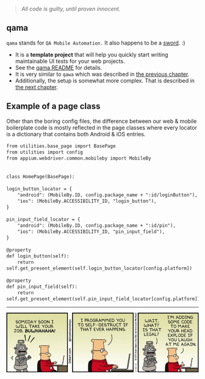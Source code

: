 > *All code is guilty, until proven innocent.*

## qama

`qama` stands for `QA Mobile Automation.`
It also happens to be a [sword](https://en.wikipedia.org/wiki/Qama). :)

- It is a **template project** that will help you quickly start writing maintainable UI tests for your web projects.
- See the [qama README](https://github.com/infinum/qama/blob/master/README.md) for details.
- It is very similar to `qawa` which was described in [the previous chapter](https://infinum.com/handbook/books/qa/tools/ui-automation-web). 
- Additionally, the setup is somewhat more complex. That is described in [the next chapter](https://infinum.com/handbook/books/qa/tools/ui-automation-mobile-setup).


## Example of a page class

Other than the boring config files, the difference between our web & mobile boilerplate code is mostly reflected in the page classes where every locator is a dictionary that contains both Android & iOS entries.

	
	from utilities.base_page import BasePage
	from utilities import config
	from appium.webdriver.common.mobileby import MobileBy
	
	
	class HomePage(BasePage):

    login_button_locator = {
        "android": (MobileBy.ID, config.package_name + ":id/loginButton"),
        "ios": (MobileBy.ACCESSIBILITY_ID, "login_button"),
    }

    pin_input_field_locator = {
        "android": (MobileBy.ID, config.package_name + ":id/pin"),
        "ios": (MobileBy.ACCESSIBILITY_ID, "pin_input_field"),
    }

    @property
    def login_button(self):
        return self.get_present_element(self.login_button_locator[config.platform])

    @property
    def pin_input_field(self):
        return self.get_present_element(self.pin_input_field_locator[config.platform])

---

![dil-code.jpg](/img/dil-code.jpg)

